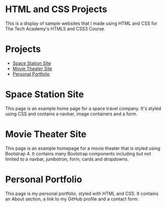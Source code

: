 # HTML and CSS Projects

This is a display of sample websites that I made using HTML and CSS for The Tech Academy's HTML5 and CSS3 Course.

# Projects

* [Space Station Site](https://github.com/mariah-ry/HTML-and-CSS-Course/tree/main/Basic_HTML_and_CSS/Project)
* [Movie Theater Site](https://github.com/mariah-ry/HTML-and-CSS-Course/tree/main/Basic_HTML_and_CSS/bootstrap4_project)
* [Personal Portfolio](https://github.com/mariah-ry/HTML-and-CSS-Course/tree/main/Basic_HTML_and_CSS/portfolio)

# Space Station Site

This page is an example home page for a space travel company. It's styled using CSS and contains a navbar, image containers and a form.

# Movie Theater Site

This page is an example homepage for a movie theater that is styled using Bootstrap 4. It contains many Bootstrap components including but not limited to a navbar, jumbotron,  form, cards and dropdowns.

# Personal Portfolio

This page is my personal portfolio, styled with HTML and CSS.  It contains an About section, a link to my GitHub profile and a contact form.
